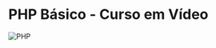 # PHP Básico - Curso em Vídeo
![PHP](https://github.com/vinicius-alcantara/orlandoCity-Site/blob/master/img/publicidades/php.jpg)
